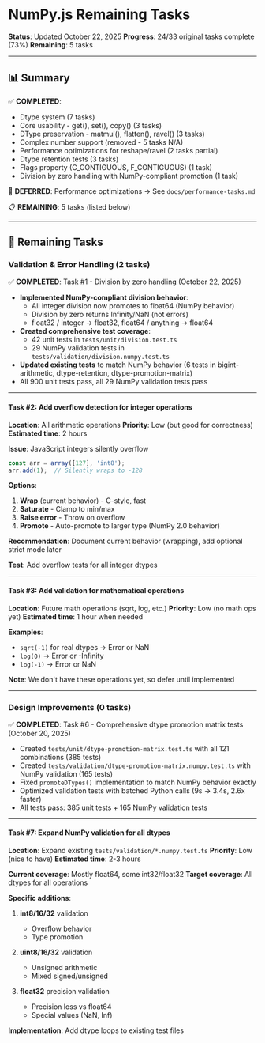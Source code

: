 # NumPy.js Remaining Tasks

**Status**: Updated October 22, 2025
**Progress**: 24/33 original tasks complete (73%)
**Remaining**: 5 tasks

---

## 📊 Summary

✅ **COMPLETED**:
- Dtype system (7 tasks)
- Core usability - get(), set(), copy() (3 tasks)
- DType preservation - matmul(), flatten(), ravel() (3 tasks)
- Complex number support (removed - 5 tasks N/A)
- Performance optimizations for reshape/ravel (2 tasks partial)
- Dtype retention tests (3 tasks)
- Flags property (C_CONTIGUOUS, F_CONTIGUOUS) (1 task)
- Division by zero handling with NumPy-compliant promotion (1 task)

🚀 **DEFERRED**: Performance optimizations → See `docs/performance-tasks.md`

📋 **REMAINING**: 5 tasks (listed below)

---

## 🔧 Remaining Tasks

### Validation & Error Handling (2 tasks)

✅ **COMPLETED**: Task #1 - Division by zero handling (October 22, 2025)
- **Implemented NumPy-compliant division behavior**:
  - All integer division now promotes to float64 (NumPy behavior)
  - Division by zero returns Infinity/NaN (not errors)
  - float32 / integer → float32, float64 / anything → float64
- **Created comprehensive test coverage**:
  - 42 unit tests in `tests/unit/division.test.ts`
  - 29 NumPy validation tests in `tests/validation/division.numpy.test.ts`
- **Updated existing tests** to match NumPy behavior (6 tests in bigint-arithmetic, dtype-retention, dtype-promotion-matrix)
- All 900 unit tests pass, all 29 NumPy validation tests pass

---

#### **Task #2**: Add overflow detection for integer operations

**Location**: All arithmetic operations
**Priority**: Low (but good for correctness)
**Estimated time**: 2 hours

**Issue**: JavaScript integers silently overflow
```typescript
const arr = array([127], 'int8');
arr.add(1);  // Silently wraps to -128
```

**Options**:
1. **Wrap** (current behavior) - C-style, fast
2. **Saturate** - Clamp to min/max
3. **Raise error** - Throw on overflow
4. **Promote** - Auto-promote to larger type (NumPy 2.0 behavior)

**Recommendation**: Document current behavior (wrapping), add optional strict mode later

**Test**: Add overflow tests for all integer dtypes

---

#### **Task #3**: Add validation for mathematical operations

**Location**: Future math operations (sqrt, log, etc.)
**Priority**: Low (no math ops yet)
**Estimated time**: 1 hour when needed

**Examples**:
- `sqrt(-1)` for real dtypes → Error or NaN
- `log(0)` → Error or -Infinity
- `log(-1)` → Error or NaN

**Note**: We don't have these operations yet, so defer until implemented

---

### Design Improvements (0 tasks)

✅ **COMPLETED**: Task #6 - Comprehensive dtype promotion matrix tests (October 20, 2025)
- Created `tests/unit/dtype-promotion-matrix.test.ts` with all 121 combinations (385 tests)
- Created `tests/validation/dtype-promotion-matrix.numpy.test.ts` with NumPy validation (165 tests)
- Fixed `promoteDTypes()` implementation to match NumPy behavior exactly
- Optimized validation tests with batched Python calls (9s → 3.4s, 2.6x faster)
- All tests pass: 385 unit tests + 165 NumPy validation tests

---

#### **Task #7**: Expand NumPy validation for all dtypes

**Location**: Expand existing `tests/validation/*.numpy.test.ts`
**Priority**: Low (nice to have)
**Estimated time**: 2-3 hours

**Current coverage**: Mostly float64, some int32/float32
**Target coverage**: All dtypes for all operations

**Specific additions**:
1. **int8/16/32** validation
   - Overflow behavior
   - Type promotion

2. **uint8/16/32** validation
   - Unsigned arithmetic
   - Mixed signed/unsigned

3. **float32** precision validation
   - Precision loss vs float64
   - Special values (NaN, Inf)

**Implementation**: Add dtype loops to existing test files